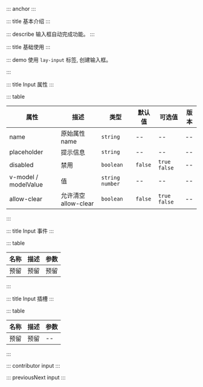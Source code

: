 ::: anchor
:::

::: title 基本介绍
:::

::: describe 输入框自动完成功能。
:::

::: title 基础使用
:::

::: demo 使用 `lay-input` 标签, 创建输入框。

<template>
  <lay-auto-complete v-model="value" :options="options"></lay-auto-complete>
  <br/>
  <lay-auto-complete v-model="value1" :options="options"></lay-auto-complete>
</template>

<script>
import { ref, reactive } from 'vue'

export default {
  setup() {

    const value = ref(0);
    const value1 = ref(0);
    const options = reactive([
        "1111",
        "11112222",
        "111122223333"
    ]);

    return {
      value,
      value1,
      options
    }
  }
}
</script>

:::

::: title Input 属性
:::

::: table

| 属性                     | 描述                  | 类型         | 默认值         | 可选值         | 版本         |
| -----------------------  | -------------------- |-------------- |-------------- | -------------- |-------------- |
| name                     | 原始属性 name         | `string`             | --             | --             |--             |
| placeholder              | 提示信息              | `string`             | --             | --             |--             |
| disabled                 | 禁用                  | `boolean`           | `false`             | `true` `false` |--             |
| v-model / modelValue     | 值                    | `string` `number`   | --             |--             |--             |
| allow-clear              | 允许清空 allow-clear  | `boolean`             | `false`             | `true` `false` |--             |

:::

::: title Input 事件
:::

::: table

| 名称  | 描述                | 参数                        |
| ----- | ------------------- | -------------------------- |
| 预留  | 预留                 | 预留                       |

:::

::: title Input 插槽
:::

::: table

| 名称   | 描述                   | 参数            |
| -----  | --------------------- | ----------------|
| 预留   | 预留                   | --              |

:::

::: contributor input
:::  

::: previousNext input
:::